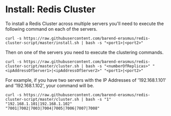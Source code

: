 # Install: Redis Cluster

To install a Redis Cluster across multiple servers you'll need to execute the following command on each of the servers.

`curl -s https://raw.githubusercontent.com/barend-erasmus/redis-cluster-script/master/install.sh | bash -s "<port1>|<port2>"`

Then on one of the servers you need to execute the clustering commands.

`curl -s https://raw.githubusercontent.com/barend-erasmus/redis-cluster-script/master/cluster.sh | bash -s "<numberOfReplicas>" "<ipAddressOfServer1>|<ipAddressOfServer2>" "<port1>|<port2>"`

For example, if you have two servers with the IP Addresses of '192.168.1.101' and '192.168.1.102', your command will be.

`curl -s https://raw.githubusercontent.com/barend-erasmus/redis-cluster-script/master/cluster.sh | bash -s "1" "192.168.1.101|192.168.1.102" "7001|7002|7003|7004|7005|7006|7007|7008"`